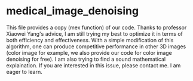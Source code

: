 # medical_image_denoising
This file provides a copy (mex function) of our code. Thanks to professor Xiaowei Yang's advice, I am still trying my best to optimize it in terms of both efficiency and effectiveness.
With a simple modification of this algorithm, one can produce competitive performance in other 3D images (color image for example, we also provide our code for color image denoising for free). I am also trying to find a sound mathematical explaination. If you are interested in this issue, please contact me. I am eager to learn.
